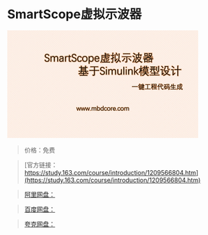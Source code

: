 # SmartScope虚拟示波器

![img](../../../assets/study163/free/409885c01175455fb88f37139ffea671.png)

> 价格：免费

> [官方链接：https://study.163.com/course/introduction/1209566804.htm](https://study.163.com/course/introduction/1209566804.htm)

> [阿里网盘：]()

> [百度网盘：]()

> [夸克网盘：]()

